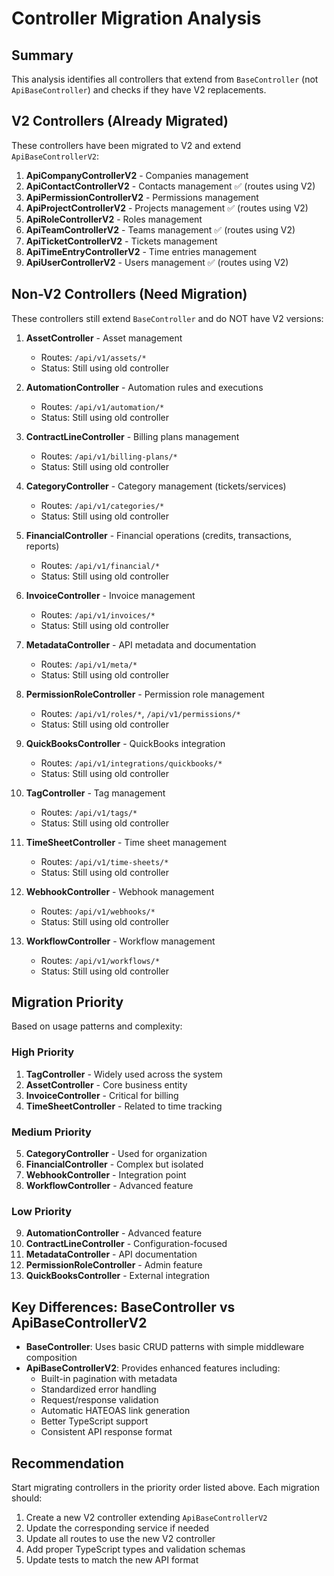 # Controller Migration Analysis

## Summary

This analysis identifies all controllers that extend from `BaseController` (not `ApiBaseController`) and checks if they have V2 replacements.

## V2 Controllers (Already Migrated)

These controllers have been migrated to V2 and extend `ApiBaseControllerV2`:

1. **ApiCompanyControllerV2** - Companies management
2. **ApiContactControllerV2** - Contacts management ✅ (routes using V2)
3. **ApiPermissionControllerV2** - Permissions management
4. **ApiProjectControllerV2** - Projects management ✅ (routes using V2)
5. **ApiRoleControllerV2** - Roles management
6. **ApiTeamControllerV2** - Teams management ✅ (routes using V2)
7. **ApiTicketControllerV2** - Tickets management
8. **ApiTimeEntryControllerV2** - Time entries management
9. **ApiUserControllerV2** - Users management ✅ (routes using V2)

## Non-V2 Controllers (Need Migration)

These controllers still extend `BaseController` and do NOT have V2 versions:

1. **AssetController** - Asset management
   - Routes: `/api/v1/assets/*`
   - Status: Still using old controller

2. **AutomationController** - Automation rules and executions
   - Routes: `/api/v1/automation/*`
   - Status: Still using old controller

3. **ContractLineController** - Billing plans management
   - Routes: `/api/v1/billing-plans/*`
   - Status: Still using old controller

4. **CategoryController** - Category management (tickets/services)
   - Routes: `/api/v1/categories/*`
   - Status: Still using old controller

5. **FinancialController** - Financial operations (credits, transactions, reports)
   - Routes: `/api/v1/financial/*`
   - Status: Still using old controller

6. **InvoiceController** - Invoice management
   - Routes: `/api/v1/invoices/*`
   - Status: Still using old controller

7. **MetadataController** - API metadata and documentation
   - Routes: `/api/v1/meta/*`
   - Status: Still using old controller

8. **PermissionRoleController** - Permission role management
   - Routes: `/api/v1/roles/*`, `/api/v1/permissions/*`
   - Status: Still using old controller

9. **QuickBooksController** - QuickBooks integration
   - Routes: `/api/v1/integrations/quickbooks/*`
   - Status: Still using old controller

10. **TagController** - Tag management
    - Routes: `/api/v1/tags/*`
    - Status: Still using old controller

11. **TimeSheetController** - Time sheet management
    - Routes: `/api/v1/time-sheets/*`
    - Status: Still using old controller

12. **WebhookController** - Webhook management
    - Routes: `/api/v1/webhooks/*`
    - Status: Still using old controller

13. **WorkflowController** - Workflow management
    - Routes: `/api/v1/workflows/*`
    - Status: Still using old controller

## Migration Priority

Based on usage patterns and complexity:

### High Priority
1. **TagController** - Widely used across the system
2. **AssetController** - Core business entity
3. **InvoiceController** - Critical for billing
4. **TimeSheetController** - Related to time tracking

### Medium Priority
5. **CategoryController** - Used for organization
6. **FinancialController** - Complex but isolated
7. **WebhookController** - Integration point
8. **WorkflowController** - Advanced feature

### Low Priority
9. **AutomationController** - Advanced feature
10. **ContractLineController** - Configuration-focused
11. **MetadataController** - API documentation
12. **PermissionRoleController** - Admin feature
13. **QuickBooksController** - External integration

## Key Differences: BaseController vs ApiBaseControllerV2

- **BaseController**: Uses basic CRUD patterns with simple middleware composition
- **ApiBaseControllerV2**: Provides enhanced features including:
  - Built-in pagination with metadata
  - Standardized error handling
  - Request/response validation
  - Automatic HATEOAS link generation
  - Better TypeScript support
  - Consistent API response format

## Recommendation

Start migrating controllers in the priority order listed above. Each migration should:
1. Create a new V2 controller extending `ApiBaseControllerV2`
2. Update the corresponding service if needed
3. Update all routes to use the new V2 controller
4. Add proper TypeScript types and validation schemas
5. Update tests to match the new API format